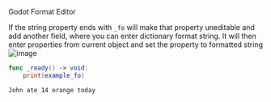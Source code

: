 Godot Format Editor

If the string property ends with `_fo` will make that property uneditable and add another field, where you can enter dictionary format string. It will then enter properties from current object and set the property to formatted string
![image](https://github.com/user-attachments/assets/105d5b29-df6b-4092-973d-bdc31aa8ec1c)
```swift
func _ready() -> void:
	print(example_fo)
```
```
John ate 14 orange today
```
